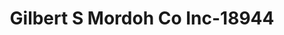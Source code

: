 ---
f_zip-code: 47421
f_state-code: IN
title: Gilbert S Mordoh Co Inc-18944
f_phone: 812-275-5907
f_city-only: Bedford
f_address: Bedford Bedford
f_location-unique-id: '18944'
slug: gilbert-s-mordoh-co-inc-18944
updated-on: '2024-05-30T13:46:58.046Z'
created-on: '2024-05-30T13:36:59.803Z'
published-on: '2024-05-30T13:54:32.469Z'
f_city-state: cms/city/bedford-in.md
f_company: cms/company/gilbert-s-mordoh-co-inc.md
f_state: cms/state/indiana.md
layout: '[payday-loan].html'
tags: payday-loan
---